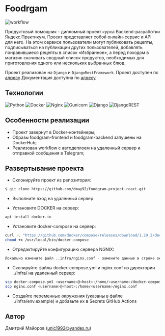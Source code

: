 # Foodrgam
![workflow](https://github.com/dmay92/foodgram-project-react/actions/workflows/foodgram_workflow.yml/badge.svg)

 Продуктовый помощник - дипломный проект курса Backend-разработки Яндекс.Практикум. Проект представляет собой онлайн-сервис и API для него. На этом сервисе пользователи могут публиковать рецепты, подписываться на публикации других пользователей, добавлять понравившиеся рецепты в список «Избранное», а перед походом в магазин скачивать сводный список продуктов, необходимых для приготовления одного или нескольких выбранных блюд.

Проект реализован на `Django` и `DjangoRestFramework`.
Проект доступен по [адресу](http://51.250.101.113)
Документация доступна по [адресу](http://51.250.101.113/docs/redoc.html)

## Технологии
![Python](https://img.shields.io/badge/python-3670A0?style=for-the-badge&logo=python&logoColor=ffdd54)
![Docker](https://img.shields.io/badge/docker-%230db7ed.svg?style=for-the-badge&logo=docker&logoColor=white)
![Nginx](https://img.shields.io/badge/nginx-%23009639.svg?style=for-the-badge&logo=nginx&logoColor=white)
![Gunicorn](https://img.shields.io/badge/gunicorn-%298729.svg?style=for-the-badge&logo=gunicorn&logoColor=white)
![Django](https://img.shields.io/badge/django-%23092E20.svg?style=for-the-badge&logo=django&logoColor=white)
![DjangoREST](https://img.shields.io/badge/DJANGO-REST-ff1709?style=for-the-badge&logo=django&logoColor=white&color=ff1709&labelColor=gray)

## Особенности реализации

- Проект завернут в Docker-контейнеры;
- Образы foodgram-frontend и foodgram-backend запушены на DockerHub;
- Реализован workflow c автодеплоем на удаленный сервер и отправкой сообщения в Telegram;


## Развертывание проекта

- Склонируйте проект из репозитория:

```sh
$ git clone https://github.com/dmay92/foodgram-project-react.git
```

- Выполните вход на удаленный сервер

- Установите DOCKER на сервер:
```sh
apt install docker.io 
```

- Установитe docker-compose на сервер:
```sh
curl -L "https://github.com/docker/compose/releases/download/1.29.2/docker-compose-$(uname -s)-$(uname -m)" -o /usr/local/bin/docker-compose
chmod +x /usr/local/bin/docker-compose
```

- Отредактируйте конфигурацию сервера NGNIX:
```sh
Локально измените файл ..infra/nginx.conf - замените данные в строке server_name на IP-адрес удаленного сервера
```

- Скопируйте файлы docker-compose.yml и nginx.conf из директории ../infra/ на удаленный сервер:
```sh
scp docker-compose.yml <username>@<host>:/home/<username>/docker-compose.yaml
scp nginx.conf <username>@<host>:/home/<username>/nginx.conf
```
- Создайте переменные окружения (указаны в файле ../infra/env.example) и добавьте их в Secrets GitHub Actions

## Автор

 Дмитрий Майоров (unic1992@yandex.ru)